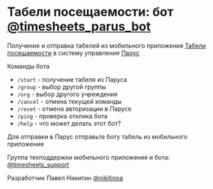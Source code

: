 # Табели посещаемости: бот [@timesheets_parus_bot](https://t.me/timesheets_parus_bot)

Получение и отправка табелей из мобильного приложения [Табели посещаемости](https://github.com/parusinf/timesheets) в систему управления [Парус](https://parus.com/)

Команды бота
* `/start` - получение табеля из Паруса
* `/group` - выбор другой группы
* `/org` - выбор другого учреждения
* `/cancel` - отмена текущей команды
* `/reset` - отмена авторизации в Парусе
* `/ping` - проверка отклика бота
* `/help` - что может делать этот бот?

Для отправки в Парус отправьте боту табель из мобильного приложения

Группа техподдержки мобильного приложения и бота: [@timesheets_support](https://t.me/timesheets_support)

Разработчик
Павел Никитин [@nikitinpa](https://t.me/nikitinpa)
